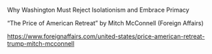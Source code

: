 Why Washington Must Reject Isolationism and Embrace Primacy

“The Price of American Retreat” by Mitch McConnell (Foreign Affairs)

[<span class="invisible">https://www.</span><span class="ellipsis">foreignaffairs.com/united-stat</span><span class="invisible">es/price-american-retreat-trump-mitch-mcconnell</span>](https://www.foreignaffairs.com/united-states/price-american-retreat-trump-mitch-mcconnell)
